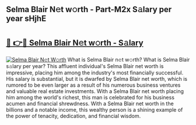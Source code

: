 ## Selma Blair N𝚎t w𝚘rth - Part-M2x S𝚊lary per year sHjhE

# <h2><a href="http://gc49x4h.nevu.top/?p=Selma+Blair">🔗 👉🔴 Selma Blair N𝚎t w𝚘rth - S𝚊lary</a></h2>

[![Selma Blair N𝚎t W𝚘rth](https://i.imgur.com/Oavwk0R.jpeg)](http://gc49x4h.nevu.top/?p=Selma+Blair)
What is Selma Blair n𝚎t w𝚘rth? What is Selma Blair s𝚊lary per year?
This affluent individual's Selma Blair net worth is impressive, placing him among the industry's most financially successful. His salary is substantial, but it is dwarfed by Selma Blair net worth, which is rumored to be even larger as a result of his numerous business ventures and valuable real estate investments. With a Selma Blair net worth placing him among the world's richest, this man is celebrated for his business acumen and financial shrewdness. With a Selma Blair net worth in the billions and a notable income, this wealthy person is a shining example of the power of tenacity, dedication, and financial wisdom.
